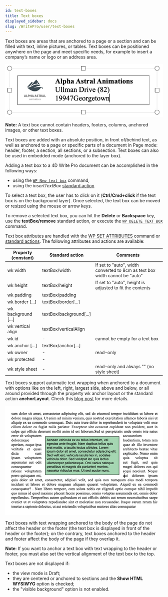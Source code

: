 ```yaml
---
id: text-boxes
title: Text boxes
displayed_sidebar: docs
slug: /WritePro/user/text-boxes
---
```




Text boxes are areas that are anchored to a page or a section and can be filled with text, inline pictures, or tables. Text boxes can be positioned anywhere on the page and meet specific needs, for example to insert a company’s name or logo or an address area.

![](../../assets/en/WritePro/pict6131919.en.png)

**Note:** A text box cannot contain headers, footers, columns, anchored images, or other text boxes. 

Text boxes are added with an absolute position, in front of/behind text, as well as anchored to a page or specific parts of a document in Page mode: header, footer, a section, all sections, or a subsection. Text boxes can also be used in embedded mode (anchored to the layer box). 

Adding a text box to a 4D Write Pro document can be accomplished in the following ways:

* using the [`WP New text box`](../commands-legacy/wp-new-text-box.md) command,
* using the *insertTextBox* [standard action](./defining-a-4d-write-pro-area.md#standard-actions)

To select a text box, the user has to click on it (**Ctrl/Cmd+click** if the text box is on the background layer). Once selected, the text box can be moved or resized using the mouse or arrow keys. 

To remove a selected text box, you can hit the **Delete** or **Backspace** key, use the **textBox/remove** standard action, or execute the [`WP DELETE TEXT BOX`](../commands-legacy/wp-delete-text-box.md) command. 

Text box attributes are handled with the [WP SET ATTRIBUTES](../commands/wp-set-attributes) command or [standard actions](./defining-a-4d-write-pro-area.md#standard-actions). The following attributes and actions are available:

| **Property (constant)** | **Standard action**       | **Comments**                                                                |
| ----------------------- | ------------------------- | --------------------------------------------------------------------------- |
| wk width                | textBox/width             | If set to "auto", width converted to 8cm as text box width cannot be "auto" |
| wk height               | textBox/height            | If set to "auto", height is adjusted to fit the contents                    |
| wk padding              | textBox/padding           |                                                                             |
| wk border \[...\]       | textBox/border\[...\]     |                                                                             |
| wk background \[...\]   | textBox/background\[...\] |                                                                             |
| wk vertical align       | textBox/verticalAlign     |                                                                             |
| wk id                   | \-                        | cannot be empty for a text box                                              |
| wk anchor \[...\]       | textBox/anchor\[...\]     |                                                                             |
| wk owner                | \-                        | read-only                                                                   |
| wk protected            | \-                        |                                                                             |
| wk style sheet          | \-                        | read-only and always "" (no style sheet)                                    |

Text boxes support automatic text wrapping when anchored to a document with options like on the left, right, largest side, above and below, or all around provided through the property wk anchor layout or the standard action **anchorLayout**. Check this [blog post](https://blog.4d.com/4d-write-pro-more-display-options-for-anchored-pictures-and-text-boxes/) for more details.

![](../../assets/en/WritePro/pict6856163.en.png)

Text boxes with text wrapping anchored to the body of the page do not affect the header or the footer (the text box is displayed in front of the header or the footer); on the contrary, text boxes anchored to the header and footer affect the body of the page if they overlap it.

**Note**: If you want to anchor a text box with text wrapping to the header or footer, you must also set the vertical alignment of the text box to the top.

Text boxes are not displayed if:

* the view mode is Draft;
* they are centered or anchored to sections and the **Show HTML WYSIWYG** option is checked;
* the "visible background" option is not enabled.

